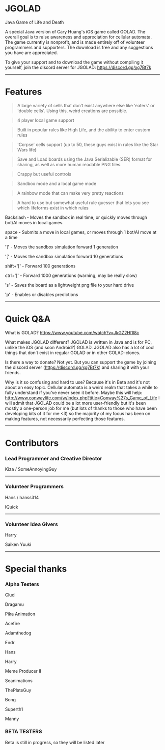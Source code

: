 # JGOLAD

Java Game of Life and Death

A special Java version of Cary Huang's iOS game called GOLAD. The overall goal is to raise awareness and appreciation for cellular automata. The game currently is nonprofit, and is made entirely off of volunteer programmers and supporters. The download is free and any suggestions you have are appreciated.

To give your support and to download the game without compiling it yourself, join the discord server for JGOLAD:
https://discord.gg/xg7Bt7k

-----------------------------------------

# Features

> A large variety of cells that don't exist anywhere else like 'eaters' or 'double cells'. Using this, weird creations are possible.

> 4 player local game support

> Built in popular rules like High Life, and the ability to enter custom rules

> 'Corpse' cells support (up to 50, these guys exist in rules like the Star Wars life)

> Save and Load boards using the Java Serializable (SER) format for sharing, as well as more human readable PNG files

> Crappy but useful controls

> Sandbox mode and a local game mode

> A rainbow mode that can make very pretty reactions

> A hard to use but somewhat useful rule guesser that lets you see which lifeforms exist in which rules


Backslash - Moves the sandbox in real time, or quickly moves through bot/AI moves in local games

space - Submits a move in local games, or moves through 1 bot/AI move at a time

']' - Moves the sandbox simulation forward 1 generation

'[' - Moves the sandbox simulation forward 10 generations

shift+'[' - Forward 100 generations

ctrl+'[' - Forward 1000 generations (warning, may be really slow)

's' - Saves the board as a lightweight png file to your hard drive

'p' - Enables or disables predictions

-----------------------------------------

# Quick Q&A

What is GOLAD?
https://www.youtube.com/watch?v=JkGZ2Hl1l8c

What makes JGOLAD different?
JGOLAD is written in Java and is for PC, unlike the iOS (and soon Android?) GOLAD. JGOLAD also has a lot of cool things that don't exist in regular GOLAD or in other GOLAD-clones.

Is there a way to donate?
Not yet. But you can support the game by joining the discord server (https://discord.gg/xg7Bt7k) and sharing it with your friends.

Why is it so confusing and hard to use?
Because it's in Beta and it's not about an easy topic. Cellular automata is a weird realm that takes a while to fully understand if you've never seen it before. Maybe this will help: http://www.conwaylife.com/w/index.php?title=Conway%27s_Game_of_Life
I will admit that JGOLAD could be a lot more user-friendly but it's been mostly a one-person job for me (but lots of thanks to those who have been developing bits of it for me <3) so the majority of my focus has been on making features, not necessarily perfecting those features.

-----------------------------------------

# Contributors

### Lead Programmer and Creative Director

Kiza / SomeAnnoyingGuy

-----------------------------------------

 ### Volunteer Programmers
 
 Hans / hanss314
 
 IQuick
 
 ----------------------------------------
 
 ### Volunteer Idea Givers
 
 Harry
 
 Saiken Yuuki
 
 ----------------------------------------

# Special thanks

### Alpha Testers

Clud

Dragamu

Pika Animation

Acefire

Adamthedog

Endr

Hans

Harry

Meme Producer II

Seanimations

ThePlateGuy

Bong

Superth1

Manny


### BETA TESTERS

Beta is still in progress, so they will be listed later
